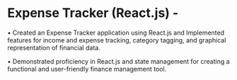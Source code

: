 # Expense Tracker (React.js) -
• Created an Expense Tracker application using React.js and Implemented features for income and expense
tracking, category tagging, and graphical representation of financial data.

• Demonstrated proficiency in React.js and state management for creating a functional and user-friendly finance
management tool.
